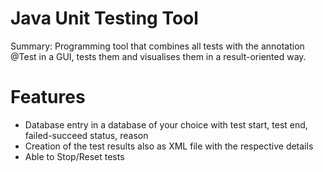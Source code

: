 # Java Unit Testing Tool
Summary: Programming tool that combines all tests with the annotation @Test in a GUI, tests them and visualises them in a result-oriented way.

# Features

- Database entry in a database of your choice with test start, test end, failed-succeed status, reason
- Creation of the test results also as XML file with the respective details
- Able to Stop/Reset tests






